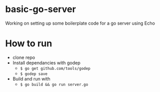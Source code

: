 # basic-go-server
Working on setting up some boilerplate code for a go server using Echo

# How to run
- clone repo
- Install dependancies with godep 
  - `$ go get github.com/tools/godep`
  - `$ godep save`
- Build and run with 
  - `$ go build && go run server.go`
  
